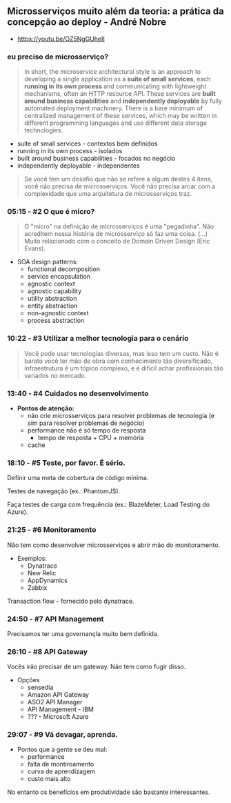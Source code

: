 ## Microsserviços muito além da teoria: a prática da concepção ao deploy - André Nobre

- <https://youtu.be/OZ5NgGUheII>

### eu preciso de microsserviço?

> In short, the microservice architectural style is an approach to developing a single application as a **suite of small services**, each **running in its own process** and communicating with lightweight mechanisms, often an HTTP resource API. These services are **built around business capabilities** and **independently deployable** by fully automated deployment machinery. There is a bare minimum of centralized management of these services, which may be written in different programming languages and use different data storage technologies.

- suite of small services - contextos bem definidos
- running in its own process - isolados
- built around business capabilities - focados no negócio
- independently deployable - independentes

> Se você tem um desafio que não se refere a algum destes 4 itens, você não precisa de microsserviços. Você não precisa arcar com a complexidade que uma arquitetura de microsserviços traz.

### 05:15 - #2 O que é micro?

> O "micro" na definição de microsserviços é uma "pegadinha". Não acreditem nessa história de microsserviço só faz uma coisa. (...) Muito relacionado com o conceito de Domain Driven Design (Eric Evans).

- SOA design patterns:
    - functional decomposition
    - service encapsulation
    - agnostic context
    - agnostic capability
    - utility abstraction 
    - entity abstraction
    - non-agnostic context
    - process abstraction


### 10:22 - #3 Utilizar a melhor tecnologia para o cenário

> Você pode usar tecnologias diversas, mas isso tem um custo. Não é barato você ter mão de obra com conhecimento tão diversificado, infraestrutura é um tópico complexo, e é difícil achar profissionais tão variados no mercado.


### 13:40 - #4 Cuidados no desenvolvimento

- **Pontos de atenção:**
    - não crie microsserviços para resolver problemas de tecnologia (e sim para resolver problemas de negócio)
    -  performance não é só tempo de resposta
        -  tempo de resposta + CPU + memória
    - cache


### 18:10 - #5 Teste, por favor. É sério.

Definir uma meta de cobertura de código mínima.

Testes de navegação (ex.: PhantomJS).

Faça testes de carga com frequência (ex.: BlazeMeter, Load Testing do Azure).


### 21:25 - #6 Monitoramento

Não tem como desenvolver microsserviços e abrir mão do monitoramento.

- Exemplos:
    - Dynatrace
    - New Relic
    - AppDynamics
    - Zabbix

Transaction flow - fornecido pelo dynatrace.


### 24:50 - #7 API Management

Precisamos ter uma governançla muito bem definida.


### 26:10 - #8 API Gateway

Vocês irão precisar de um gateway. Não tem como fugir disso.

- Opções
    - sensedia
    - Amazon API Gateway
    - ASO2 API Manager
    - API Management - IBM
    - ??? - Microsoft Azure
 

### 29:07 - #9 Vá devagar, aprenda.

- Pontos que a gente se deu mal:
    - performance
    - falta de montiroamento
    - curva de aprendizagem
    - custo mais alto

No entanto os benefícios em produtividade são bastante interessantes.
